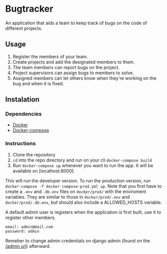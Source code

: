 # Bugtracker

An application that aids a team to keep track of bugs on the code of different projects.

## Usage

1. Register the members of your team.
2. Create projects and add the designated members to them.
3. The team members can report bugs on the project.
4. Project supervisors can assign bugs to members to solve.
5. Assigned members can let others know when they're working on the bug and when it is fixed.

## Instalation

### Dependencies
- [Docker](https://www.docker.com/get-started)
- [Docker-compose](https://docs.docker.com/compose/install/)


### Instructions
1. Clone the repository
2. `cd` into the repo directory and run on your cli `docker-compose build`
3. Run `docker-compose up` whenever you want to run the app. It will be available on [localhost:8000].

This will run the developer version.
To run the production version, run `docker-compose -f docker-compose-prod.yml up`.
Note that you first have to create a `.env` and `.db.env` files on `docker/prod/` with the enviroment variables.
They are similar to those in `docker/prod/.env` and `docker/prod/.db.env`, but should also include a ALLOWED_HOSTS variable.

A default admin user is registers when the application is first built, use it to register other members.
```
email: admin@mail.com
password: admin
```

Remeber to change admin credentials on django admin (found on the [/admin url](http://localhost:8000/admin/)) afterward.